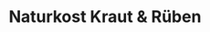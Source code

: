 ---
title: "Naturkost Kraut & Rüben"
url: /brannenburg/naturkost-kraut-und-rueben/
shop: Gemüse & Obst
---
